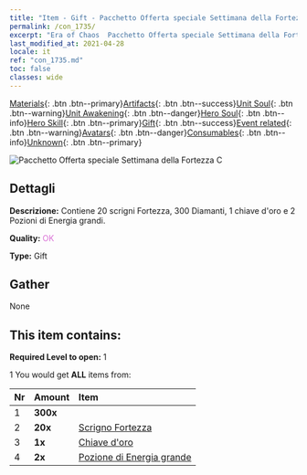 ```yaml
---
title: "Item - Gift - Pacchetto Offerta speciale Settimana della Fortezza C"
permalink: /con_1735/
excerpt: "Era of Chaos  Pacchetto Offerta speciale Settimana della Fortezza C"
last_modified_at: 2021-04-28
locale: it
ref: "con_1735.md"
toc: false
classes: wide
---
```

 [Materials](/ItemsIT/){: .btn .btn--primary}[Artifacts](/ItemsIT/Artifacts/){: .btn .btn--success}[Unit Soul](/ItemsIT/UnitSoul/){: .btn .btn--warning}[Unit Awakening](/ItemsIT/UnitAwakening/){: .btn .btn--danger}[Hero Soul](/ItemsIT/HeroSoul/){: .btn .btn--info}[Hero Skill](/ItemsIT/HeroSkill/){: .btn .btn--primary}[Gift](/ItemsIT/Gift/){: .btn .btn--success}[Event related](/ItemsIT/Events/){: .btn .btn--warning}[Avatars](/ItemsIT/Avatars/){: .btn .btn--danger}[Consumables](/ItemsIT/Consumables/){: .btn .btn--info}[Unknown](/ItemsIT/Unknown/){: .btn .btn--primary}

 ![Pacchetto Offerta speciale Settimana della Fortezza C](/images/t/i_907221.png)

## Dettagli
 **Descrizione:** Contiene 20 scrigni Fortezza, 300 Diamanti, 1 chiave d'oro e 2 Pozioni di Energia grandi.

 **Quality:** <span style="color: #DA70D6">OK</span>

 **Type:** Gift

## Gather

  None

## This item contains:

 **Required Level to open:** 1

 1 You would get **ALL** items  from:

  | Nr | Amount |     Item    |
  |:---|:-------|:------------|
  | 1 |  **300x** | <i class="fas fa-gem"/> |  | 
  | 2 |  **20x** | [Scrigno Fortezza](/ItemsIT/con_1277/) |  | 
  | 3 |  **1x** | [Chiave d'oro](/ItemsIT/con_783/) |  | 
  | 4 |  **2x** | [Pozione di Energia grande](/ItemsIT/con_706/) |  | 

